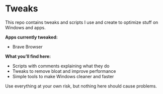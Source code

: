 # Tweaks

This repo contains tweaks and scripts I use and create to optimize stuff on Windows and apps.  

**Apps currently tweaked:**  
- Brave Browser  

**What you’ll find here:**  
- Scripts with comments explaining what they do  
- Tweaks to remove bloat and improve performance  
- Simple tools to make Windows cleaner and faster  

Use everything at your own risk, but nothing here should cause problems.
